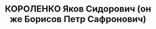 ---
title: КОРОЛЕНКО Яков Сидорович (он же Борисов Петр Сафронович)
description: "Род. в 1904, Белоруссия, Минская обл., Черейский р-н, д. Вал, белорус.\
  \ Оператор главного щита Управления Шахтинской ГРЭС им.Артема \n  Арестован УНКВД\
  \ АЧК 16.01.1937. Обв. по ст.ст. 58-8, 58-9 и 58-11 УК РСФСР. Приговор: ВК ВС СССР,\
  \ 10.06.1937 – ВМН. Расстрелян 10.06.1937, в г.Ростове-на-Дону. \n  Реабилитирован\
  \ ВК ВС СССР 22.09.1956 за отсутствием состава преступления"
---